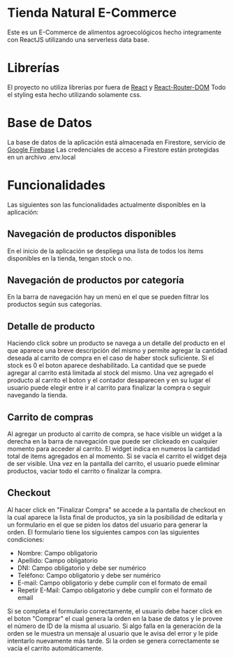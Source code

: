 # Tienda Natural E-Commerce

Este es un E-Commerce de alimentos agroecológicos hecho integramente con ReactJS utilizando una serverless data base.


# Librerías

El proyecto no utiliza librerías por fuera de [React](https://reactjs.org/) y [React-Router-DOM](https://www.npmjs.com/package/react-router-dom)
Todo el styling esta hecho utilizando solamente css.


# Base de Datos

La base de datos de la aplicación está almacenada en Firestore, servicio de [Google Firebase](https://firebase.google.com/)
Las credenciales de acceso a Firestore están protegidas en un archivo .env.local

# Funcionalidades

Las siguientes son las funcionalidades actualmente disponibles en la aplicación:

## Navegación de productos disponibles

En el inicio de la aplicación se despliega una lista de todos los items disponibles en la tienda, tengan stock o no.

## Navegación de productos por categoría

En la barra de navegación hay un menú en el que se pueden filtrar los productos según sus categorías.

## Detalle de producto

Haciendo click sobre un producto se navega a un detalle del producto en el que aparece una breve descripción del mismo y permite agregar la cantidad deseada al carrito de compra en el caso de haber stock suficiente. Si el stock es 0 el boton aparece deshabilitado. La cantidad que se puede agregar al carrito está limitada al stock del mismo. Una vez agregado el producto al carrito el boton y el contador desaparecen y en su lugar el usuario puede elegir entre ir al carrito para finalizar la compra o seguir navegando la tienda.

## Carrito de compras

Al agregar un producto al carrito de compra, se hace visible un widget a la derecha en la barra de navegación que puede ser clickeado en cualquier momento para acceder al carrito. El widget indica en numeros la cantidad total de items agregados en al momento. Si se vacía el carrito el widget deja de ser visible.
Una vez en la pantalla del carrito, el usuario puede eliminar productos, vaciar todo el carrito o finalizar la compra.

## Checkout

Al hacer click en "Finalizar Compra" se accede a la pantalla de checkout en la cual aparece la lista final de productos, ya sin la posibilidad de editarla y un formulario en el que se piden los datos del usuario para generar la orden. El formulario tiene los siguientes campos con las siguientes condiciones:

 - Nombre: Campo obligatorio
 - Apellido: Campo obligatorio
 - DNI: Campo obligatorio y debe ser numérico
 - Teléfono: Campo obligatorio y debe ser numérico
 - E-mail: Campo obligatorio y debe cumplir con el formato de email
 - Repetir E-Mail: Campo obligatorio y debe cumplir con el formato de email

Si se completa el formulario correctamente, el usuario debe hacer click en el boton "Comprar" el cual genera la orden en la base de datos y le provee el número de ID de la misma al usuario. Si algo falla en la generación de la orden se le muestra un mensaje al usuario que le avisa del error y le pide intentarlo nuevamente más tarde. Si la orden se genera correctamente se vacía el carrito automáticamente.